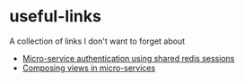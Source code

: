 # useful-links
A collection of links I don't want to forget about

* [Micro-service authentication using shared redis sessions](http://dejanglozic.com/2014/10/07/sharing-micro-service-authentication-using-nginx-passport-and-redis/)
* [Composing views in micro-services](http://dejanglozic.com/2014/10/20/micro-services-and-page-composition-problem/)
